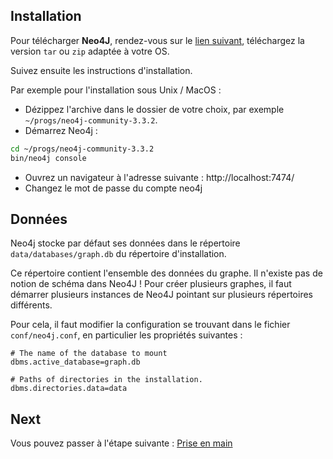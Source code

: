 ## Installation

Pour télécharger **Neo4J**, rendez-vous sur le [lien suivant](https://neo4j.com/download/community-edition/), téléchargez la version `tar` ou `zip` adaptée à votre OS.

Suivez ensuite les instructions d'installation.

Par exemple pour l'installation sous Unix / MacOS :

* Dézippez l'archive dans le dossier de votre choix, par exemple `~/progs/neo4j-community-3.3.2`.
* Démarrez Neo4j :
```bash
cd ~/progs/neo4j-community-3.3.2
bin/neo4j console
```
* Ouvrez un navigateur à l'adresse suivante : http://localhost:7474/
* Changez le mot de passe du compte neo4j

## Données

Neo4j stocke par défaut ses données dans le répertoire `data/databases/graph.db` du répertoire d'installation.

Ce répertoire contient l'ensemble des données du graphe. Il n'existe pas de notion de schéma dans Neo4J ! Pour créer plusieurs graphes, il faut démarrer plusieurs instances de Neo4J pointant sur plusieurs répertoires différents.

Pour cela, il faut modifier la configuration se trouvant dans le fichier `conf/neo4j.conf`, en particulier les propriétés suivantes :

```
# The name of the database to mount
dbms.active_database=graph.db

# Paths of directories in the installation.
dbms.directories.data=data
```

## Next

Vous pouvez passer à l'étape suivante : [Prise en main](./step-1.md)
